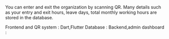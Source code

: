 You can enter and exit the organization by scanning QR. Many details such as your entry and exit hours, leave days, total monthly working hours are stored in the database.

Frontend and QR system : Dart,Flutter
Database : 
Backend,admin dashboard : 
